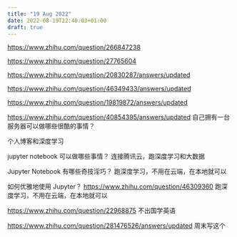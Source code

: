 ```yaml
---
title: "19 Aug 2022"
date: 2022-08-19T22:40:03+01:00
draft: true
---
```



https://www.zhihu.com/question/266847238

https://www.zhihu.com/question/27765604

https://www.zhihu.com/question/20830287/answers/updated

https://www.zhihu.com/question/46349433/answers/updated

https://www.zhihu.com/question/19819872/answers/updated



https://www.zhihu.com/question/40854395/answers/updated
自己拥有一台服务器可以做哪些很酷的事情？

个人博客和深度学习


jupyter notebook 可以做哪些事情？
连接腾讯云，跑深度学习和大数据


Jupyter Notebook 有哪些奇技淫巧？
跑深度学习，不用在云端，在本地就可以


如何优雅地使用 Jupyter？
https://www.zhihu.com/question/46309360
跑深度学习，不用在云端，在本地就可以



https://www.zhihu.com/question/22968875 
不出国学英语


https://www.zhihu.com/question/281476526/answers/updated 周末写这个
